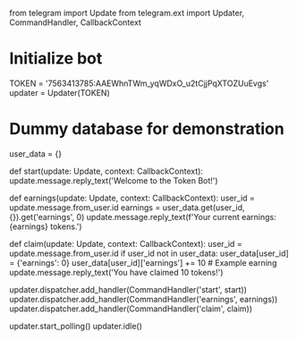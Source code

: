 from telegram import Update
from telegram.ext import Updater, CommandHandler, CallbackContext

# Initialize bot
TOKEN = '7563413785:AAEWhnTWm_yqWDxO_u2tCjjPqXTOZUuEvgs'
updater = Updater(TOKEN)

# Dummy database for demonstration
user_data = {}

def start(update: Update, context: CallbackContext):
    update.message.reply_text('Welcome to the Token Bot!')

def earnings(update: Update, context: CallbackContext):
    user_id = update.message.from_user.id
    earnings = user_data.get(user_id, {}).get('earnings', 0)
    update.message.reply_text(f'Your current earnings: {earnings} tokens.')

def claim(update: Update, context: CallbackContext):
    user_id = update.message.from_user.id
    if user_id not in user_data:
        user_data[user_id] = {'earnings': 0}
    user_data[user_id]['earnings'] += 10  # Example earning
    update.message.reply_text('You have claimed 10 tokens!')

updater.dispatcher.add_handler(CommandHandler('start', start))
updater.dispatcher.add_handler(CommandHandler('earnings', earnings))
updater.dispatcher.add_handler(CommandHandler('claim', claim))

updater.start_polling()
updater.idle()
